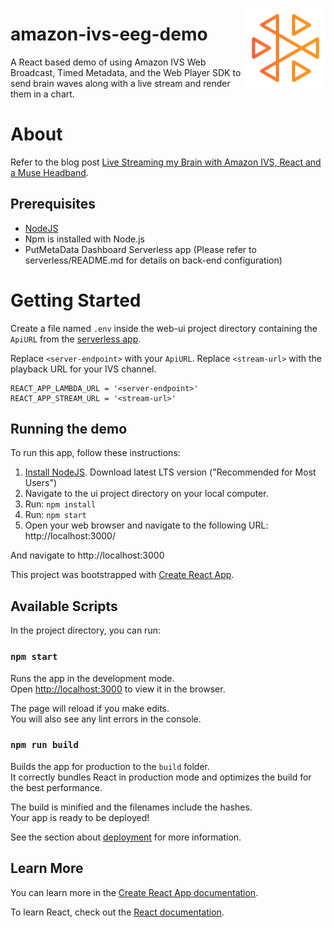 <a href="https://docs.aws.amazon.com/ivs/"><img align="right" width="128px" src="./ivs-logo.svg"></a>
# amazon-ivs-eeg-demo

A React based demo of using Amazon IVS Web Broadcast, Timed Metadata, and the Web Player SDK to send brain waves along with a live stream and render them in a chart.

# About

Refer to the blog post [Live Streaming my Brain with Amazon IVS, React and a Muse Headband](https://dev.to/aws/live-streaming-my-brain-with-amazon-ivs-react-and-a-muse-headband-40gj).

## Prerequisites

* [NodeJS](https://nodejs.org/)
* Npm is installed with Node.js
* PutMetaData Dashboard Serverless app (Please refer to serverless/README.md for details on back-end configuration)

# Getting Started

Create a file named `.env` inside the web-ui project directory containing the `ApiURL` from the [serverless app](../serverless).

Replace `<server-endpoint>` with your `ApiURL`. Replace `<stream-url>` with the playback URL for your IVS channel.

```
REACT_APP_LAMBDA_URL = '<server-endpoint>'
REACT_APP_STREAM_URL = '<stream-url>'
```

## Running the demo

To run this app, follow these instructions:

1. [Install NodeJS](https://nodejs.org/). Download latest LTS version ("Recommended for Most Users")
2. Navigate to the ui project directory on your local computer.
3. Run: `npm install`
4. Run: `npm start`
5. Open your web browser and navigate to the following URL: http://localhost:3000/

And navigate to http://localhost:3000

This project was bootstrapped with [Create React App](https://github.com/facebook/create-react-app).

## Available Scripts

In the project directory, you can run:

### `npm start`

Runs the app in the development mode.<br />
Open [http://localhost:3000](http://localhost:3000) to view it in the browser.

The page will reload if you make edits.<br />
You will also see any lint errors in the console.

### `npm run build`

Builds the app for production to the `build` folder.<br />
It correctly bundles React in production mode and optimizes the build for the best performance.

The build is minified and the filenames include the hashes.<br />
Your app is ready to be deployed!

See the section about [deployment](https://facebook.github.io/create-react-app/docs/deployment) for more information.

## Learn More

You can learn more in the [Create React App documentation](https://facebook.github.io/create-react-app/docs/getting-started).

To learn React, check out the [React documentation](https://reactjs.org/).